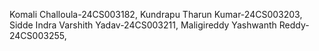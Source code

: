 Komali Challoula-24CS003182,
Kundrapu Tharun Kumar-24CS003203,
Sidde Indra Varshith Yadav-24CS003211,
Maligireddy Yashwanth Reddy-24CS003255,
